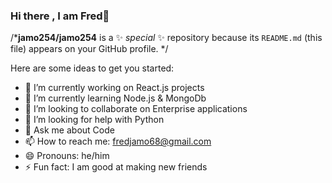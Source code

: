 ### Hi there , I am Fred👋


/***jamo254/jamo254** is a ✨ _special_ ✨ repository because its `README.md` (this file) appears on your GitHub profile. */

Here are some ideas to get you started:

- 🔭 I’m currently working on React.js projects
- 🌱 I’m currently learning Node.js & MongoDb
- 👯 I’m looking to collaborate on Enterprise applications
- 🤔 I’m looking for help with Python
- 💬 Ask me about Code
- 📫 How to reach me: fredjamo68@gmail.com
- 😄 Pronouns: he/him
- ⚡ Fun fact: I am good at making new friends

